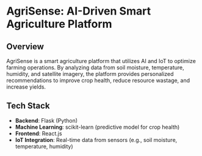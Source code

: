                                                                               
# AgriSense: AI-Driven Smart Agriculture Platform

## Overview
AgriSense is a smart agriculture platform that utilizes AI and IoT to optimize farming operations. By analyzing data from soil moisture, temperature, humidity, and satellite imagery, the platform provides personalized recommendations to improve crop health, reduce resource wastage, and increase yields.

## Tech Stack
- **Backend**: Flask (Python)
- **Machine Learning**: scikit-learn (predictive model for crop health)
- **Frontend**: React.js
- **IoT Integration**: Real-time data from sensors (e.g., soil moisture, temperature, humidity)
